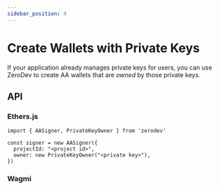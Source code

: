 ```yaml
---
sidebar_position: 4
---
```


# Create Wallets with Private Keys

If your application already manages private keys for users, you can use ZeroDev to create AA wallets that are *owned* by those private keys.

## API 

### Ethers.js

```
import { AASigner, PrivateKeyOwner } from 'zerodev'

const signer = new AASigner({
  projectId: "<project id>",
  owner: new PrivateKeyOwner("<private key>"),
})
```

### Wagmi
